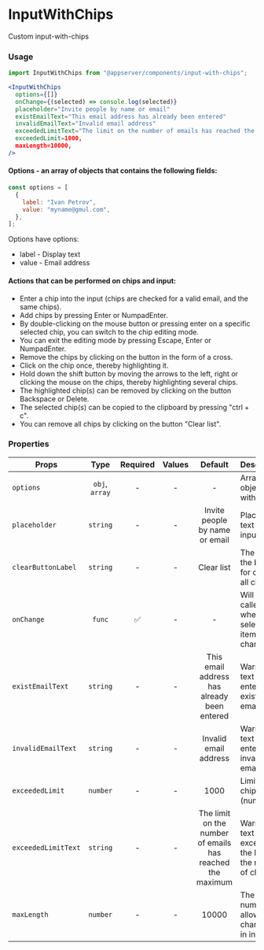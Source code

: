 # InputWithChips

Custom input-with-chips

### Usage

```js
import InputWithChips from "@appserver/components/input-with-chips";
```

```jsx
<InputWithChips
  options={[]}
  onChange={(selected) => console.log(selected)}
  placeholder="Invite people by name or email"
  existEmailText="This email address has already been entered"
  invalidEmailText="Invalid email address"
  exceededLimitText="The limit on the number of emails has reached the maximum",
  exceededLimit=1000,
  maxLength=10000,
/>
```

#### Options - an array of objects that contains the following fields:

```js
const options = [
  {
    label: "Ivan Petrov",
    value: "myname@gmul.com",
  },
];
```

Options have options:

- label - Display text
- value - Email address

#### Actions that can be performed on chips and input:

- Enter a chip into the input (chips are checked for a valid email, and the same chips).
- Add chips by pressing Enter or NumpadEnter.
- By double-clicking on the mouse button or pressing enter on a specific selected chip, you can switch to the chip editing mode.
- You can exit the editing mode by pressing Escape, Enter or NumpadEnter.
- Remove the chips by clicking on the button in the form of a cross.
- Click on the chip once, thereby highlighting it.
- Hold down the shift button by moving the arrows to the left, right or clicking the mouse on the chips, thereby highlighting several chips.
- The highlighted chip(s) can be removed by clicking on the button Backspace or Delete.
- The selected chip(s) can be copied to the clipboard by pressing "ctrl + c".
- You can remove all chips by clicking on the button "Clear list".

### Properties

| Props               |      Type      | Required | Values |                          Default                          | Description                                                  |
| ------------------- | :------------: | :------: | :----: | :-------------------------------------------------------: | ------------------------------------------------------------ |
| `options`           | `obj`, `array` |    -     |   -    |                             -                             | Array of objects with chips                                  |
| `placeholder`       |    `string`    |    -     |   -    |              Invite people by name or email               | Placeholder text for the input                               |
| `clearButtonLabel`  |    `string`    |    -     |   -    |                        Clear list                         | The text of the button for cleaning all chips                |
| `onChange`          |     `func`     |    ✅    |   -    |                             -                             | Will be called when the selected items are changed           |
| `existEmailText`    |    `string`    |    -     |   -    |        This email address has already been entered        | Warning text when entering an existing email                 |
| `invalidEmailText`  |    `string`    |    -     |   -    |                   Invalid email address                   | Warning text when entering an invalid email                  |
| `exceededLimit`     |    `number`    |    -     |   -    |                           1000                            | Limit of chips (number)                                      |
| `exceededLimitText` |    `string`    |    -     |   -    | The limit on the number of emails has reached the maximum | Warning text when exceeding the limit of the number of chips |
| `maxLength`         |    `number`    |    -     |   -    |                           10000                           | The number of allowed characters in input                    |

